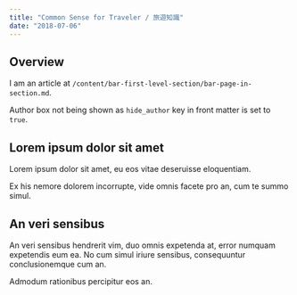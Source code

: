 ```yaml
---
title: "Common Sense for Traveler / 旅遊知識"
date: "2018-07-06"
---
```


## Overview

I am an article at
`/content/bar-first-level-section/bar-page-in-section.md`.

Author box not being shown as `hide_author` key in front matter is set
to `true`.

## Lorem ipsum dolor sit amet

Lorem ipsum dolor sit amet, eu eos vitae deseruisse eloquentiam. 

Ex his nemore dolorem incorrupte, vide omnis facete pro an, cum te
summo simul. 

## An veri sensibus 

An veri sensibus hendrerit vim, duo omnis expetenda at, error numquam
expetendis eum ea. No cum simul iriure sensibus, consequuntur
conclusionemque cum an. 

Admodum rationibus percipitur eos an. 
